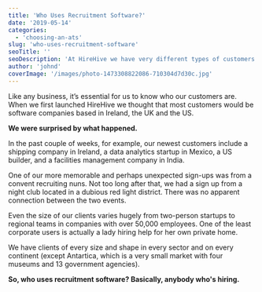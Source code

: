 ```yaml
---
title: 'Who Uses Recruitment Software?'
date: '2019-05-14'
categories:
  - 'choosing-an-ats'
slug: 'who-uses-recruitment-software'
seoTitle: ''
seoDescription: 'At HireHive we have very different types of customers. If you think that only big companies use an ATS, find out about our most unexpected sign-ups.'
author: 'johnd'
coverImage: '/images/photo-1473308822086-710304d7d30c.jpg'
---
```


Like any business, it’s essential for us to know who our customers are. When we first launched HireHive we thought that most customers would be software companies based in Ireland, the UK and the US.

**We were surprised by what happened.**

In the past couple of weeks, for example, our newest customers include a shipping company in Ireland, a data analytics startup in Mexico, a US builder, and a facilities management company in India.

One of our more memorable and perhaps unexpected sign-ups was from a convent recruiting nuns. Not too long after that, we had a sign up from a night club located in a dubious red light district. There was no apparent connection between the two events.

Even the size of our clients varies hugely from two-person startups to regional teams in companies with over 50,000 employees. One of the least corporate users is actually a lady hiring help for her own private home.

We have clients of every size and shape in every sector and on every continent (except Antartica, which is a very small market with four museums and 13 government agencies).

**So, who uses recruitment software? Basically, anybody who's hiring.**

